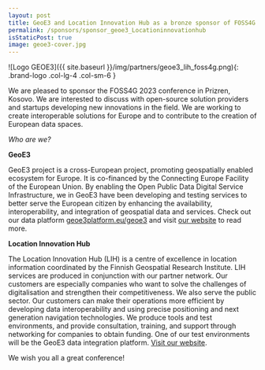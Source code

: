 ```yaml
---
layout: post
title: GeoE3 and Location Innovation Hub as a bronze sponsor of FOSS4G 2023
permalink: /sponsors/sponsor_geoe3_Locationinnovationhub
isStaticPost: true
image: geoe3-cover.jpg
---
```


![Logo GEOE3]({{ site.baseurl }}/img/partners/geoe3_lih_foss4g.png){: .brand-logo .col-lg-4 .col-sm-6 }

We are pleased to sponsor the FOSS4G 2023 conference in Prizren, Kosovo. We are interested to discuss with open-source solution providers and startups developing new innovations in the field. We are working to create interoperable solutions for Europe and to contribute to the creation of European data spaces.

_Who are we?_

**GeoE3**

GeoE3 project is a cross-European project, promoting geospatially enabled ecosystem for Europe. It is co-financed by the Connecting Europe Facility of the European Union. By enabling the Open Public Data Digital Service Infrastructure, we in GeoE3 have been developing and testing services to better serve the European citizen by enhancing the availability, interoperability, and integration of geospatial data and services. Check out our data platform [geoe3platform.eu/geoe3](https://geoe3platform.eu/geoe3/) and visit [our website](https://geoe3.eu/) to read more.

**Location Innovation Hub**

The Location Innovation Hub (LIH) is a centre of excellence in location information coordinated by the Finnish Geospatial Research Institute. LIH services are produced in conjunction with our partner network. Our customers are especially companies who want to solve the challenges of digitalisation and strengthen their competitiveness. We also serve the public sector. Our customers can make their operations more efficient by developing data interoperability and using precise positioning and next generation navigation technologies. We produce tools and test environments, and provide consultation, training, and support through networking for companies to obtain funding. One of our test environments will be the GeoE3 data integration platform. [Visit our website](https://www.locationinnovationhub.eu/).

We wish you all a great conference!
